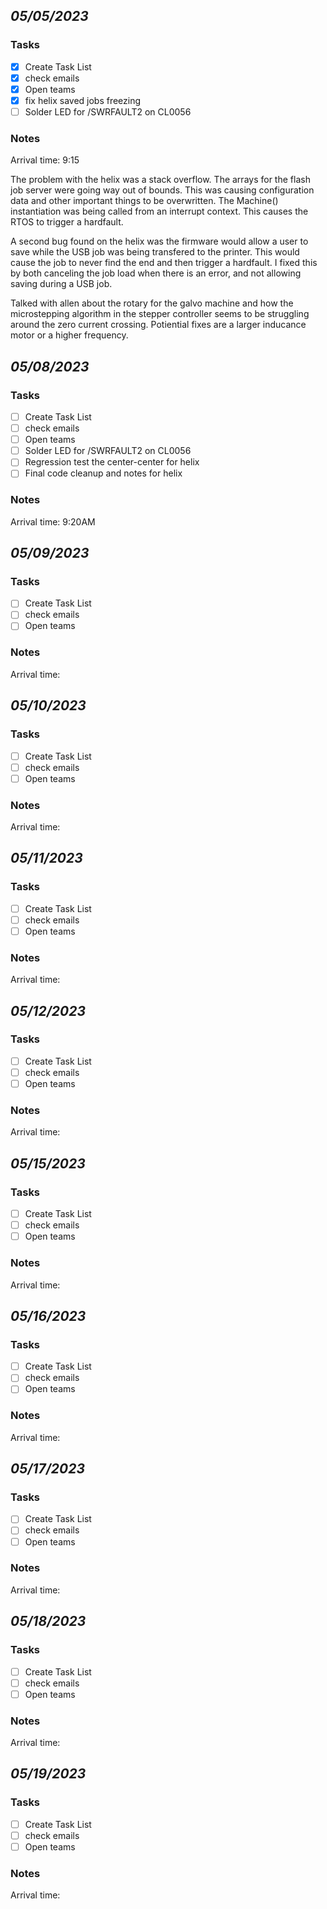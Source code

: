  ## *05/05/2023*
 ### Tasks
 - [X] Create Task List
 - [X] check emails
 - [X] Open teams
 - [X] fix helix saved jobs freezing
 - [ ] Solder LED for /SWRFAULT2 on CL0056
 ### Notes
 Arrival time: 9:15
 
 The problem with the helix was a stack overflow. The arrays for the flash job server were going way out of bounds. 
 This was causing configuration data and other important things to be overwritten. The Machine() instantiation was being
 called from an interrupt context. This causes the RTOS to trigger a hardfault.
 
 A second bug found on the helix was the firmware would allow a user to save while the USB job was being transfered to the printer.
 This would cause the job to never find the end and then trigger a hardfault. I fixed this by both canceling the job load when there is 
 an error, and not allowing saving during a USB job.
 
 Talked with allen about the rotary for the galvo machine and how the microstepping algorithm in the stepper controller seems to be struggling
 around the zero current crossing. Potiential fixes are a larger inducance motor or a higher frequency. 
 
 ## *05/08/2023*
 ### Tasks
 - [ ] Create Task List
 - [ ] check emails
 - [ ] Open teams
 - [ ] Solder LED for /SWRFAULT2 on CL0056
 - [ ] Regression test the center-center for helix
 - [ ] Final code cleanup and notes for helix
 ### Notes
 Arrival time: 9:20AM
 
 
  ## *05/09/2023*
 ### Tasks
 - [ ] Create Task List
 - [ ] check emails
 - [ ] Open teams
 ### Notes
 Arrival time:
 
  ## *05/10/2023*
 ### Tasks
 - [ ] Create Task List
 - [ ] check emails
 - [ ] Open teams
 ### Notes
 Arrival time:
 
  ## *05/11/2023*
 ### Tasks
 - [ ] Create Task List
 - [ ] check emails
 - [ ] Open teams
 ### Notes
 Arrival time:
 
  ## *05/12/2023*
 ### Tasks
 - [ ] Create Task List
 - [ ] check emails
 - [ ] Open teams
 ### Notes
 Arrival time:
 
  ## *05/15/2023*
 ### Tasks
 - [ ] Create Task List
 - [ ] check emails
 - [ ] Open teams
 ### Notes
 Arrival time:
 
  ## *05/16/2023*
 ### Tasks
 - [ ] Create Task List
 - [ ] check emails
 - [ ] Open teams
 ### Notes
 Arrival time:
 
  ## *05/17/2023*
 ### Tasks
 - [ ] Create Task List
 - [ ] check emails
 - [ ] Open teams
 ### Notes
 Arrival time:
 
  ## *05/18/2023*
 ### Tasks
 - [ ] Create Task List
 - [ ] check emails
 - [ ] Open teams
 ### Notes
 Arrival time:
 
  ## *05/19/2023*
 ### Tasks
 - [ ] Create Task List
 - [ ] check emails
 - [ ] Open teams
 ### Notes
 Arrival time:
